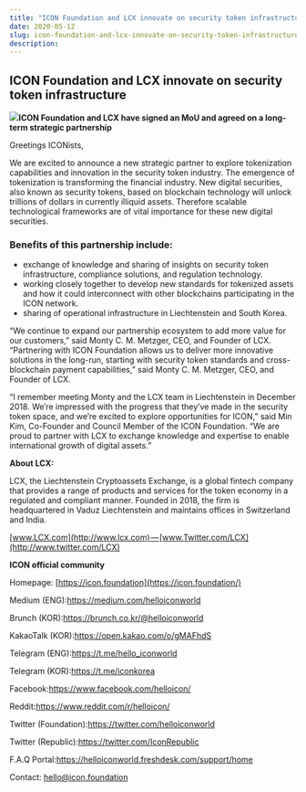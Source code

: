 ```yaml
---
title: "ICON Foundation and LCX innovate on security token infrastructure"
date: 2020-05-12
slug: icon-foundation-and-lcx-innovate-on-security-token-infrastructure-3ced1f04791c
description:
---
```


## ICON Foundation and LCX innovate on security token infrastructure

![](https://cdn-images-1.medium.com/max/800/1*n8G7DsTqkTVIAekrDmD7Vg.png)**ICON Foundation and LCX have signed an MoU and agreed on a long-term strategic partnership**

Greetings ICONists,

We are excited to announce a new strategic partner to explore tokenization capabilities and innovation in the security token industry. The emergence of tokenization is transforming the financial industry. New digital securities, also known as security tokens, based on blockchain technology will unlock trillions of dollars in currently illiquid assets. Therefore scalable technological frameworks are of vital importance for these new digital securities.

### Benefits of this partnership include:

* exchange of knowledge and sharing of insights on security token infrastructure, compliance solutions, and regulation technology.
* working closely together to develop new standards for tokenized assets and how it could interconnect with other blockchains participating in the ICON network.
* sharing of operational infrastructure in Liechtenstein and South Korea.

“We continue to expand our partnership ecosystem to add more value for our customers,” said Monty C. M. Metzger, CEO, and Founder of LCX. “Partnering with ICON Foundation allows us to deliver more innovative solutions in the long-run, starting with security token standards and cross-blockchain payment capabilities,” said Monty C. M. Metzger, CEO, and Founder of LCX.

“I remember meeting Monty and the LCX team in Liechtenstein in December 2018. We’re impressed with the progress that they’ve made in the security token space, and we’re excited to explore opportunities for ICON,” said Min Kim, Co-Founder and Council Member of the ICON Foundation. “We are proud to partner with LCX to exchange knowledge and expertise to enable international growth of digital assets.”

**About LCX:**

LCX, the Liechtenstein Cryptoassets Exchange, is a global fintech company that provides a range of products and services for the token economy in a regulated and compliant manner. Founded in 2018, the firm is headquartered in Vaduz Liechtenstein and maintains offices in Switzerland and India.

[www.LCX.com](http://www.lcx.com) — [www.Twitter.com/LCX](http://www.twitter.com/LCX)

**ICON official community**

Homepage: [https://icon.foundation](https://icon.foundation/)

Medium (ENG):<https://medium.com/helloiconworld>

Brunch (KOR):<https://brunch.co.kr/@helloiconworld>

KakaoTalk (KOR):<https://open.kakao.com/o/gMAFhdS>

Telegram (ENG):<https://t.me/hello_iconworld>

Telegram (KOR):<https://t.me/iconkorea>

Facebook:<https://www.facebook.com/helloicon/>

Reddit:<https://www.reddit.com/r/helloicon/>

Twitter (Foundation):<https://twitter.com/helloiconworld>

Twitter (Republic):<https://twitter.com/IconRepublic>

F.A.Q Portal:<https://helloiconworld.freshdesk.com/support/home>

Contact: [hello@icon.foundation](http://hello@icon.foundation/)

